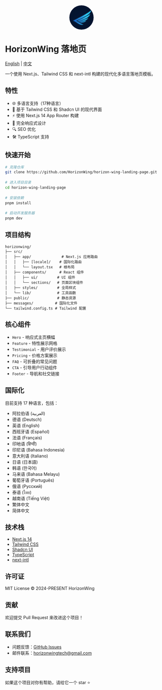 <p align="center">
  <img src="public/logo.png" alt="HorizonWing Logo" width="80" height="80" style="border-radius: 50%;" />
</p>

# HorizonWing 落地页

[English](./README.md) | [中文](./README.zh.md)

一个使用 Next.js、Tailwind CSS 和 next-intl 构建的现代化多语言落地页模板。

## 特性

- 🌐 多语言支持（17种语言）
- 🎨 基于 Tailwind CSS 和 Shadcn UI 的现代界面
- ⚡ 使用 Next.js 14 App Router 构建
- 📱 完全响应式设计
- 🔍 SEO 优化
- 🛠 TypeScript 支持

## 快速开始

```bash
# 克隆仓库
git clone https://github.com/HorizonWing/horizon-wing-landing-page.git

# 进入项目目录
cd horizon-wing-landing-page

# 安装依赖
pnpm install

# 启动开发服务器
pnpm dev
```

## 项目结构

```shell
horizonwing/
├── src/
│   ├── app/              # Next.js 应用路由
│   │   ├── [locale]/    # 国际化路由
│   │   └── layout.tsx   # 根布局
│   ├── components/      # React 组件
│   │   ├── ui/         # UI 组件
│   │   └── sections/   # 页面区块组件
│   ├── styles/         # 全局样式
│   └── lib/            # 工具函数
├── public/             # 静态资源
├── messages/          # 国际化文件
└── tailwind.config.ts # Tailwind 配置
```

## 核心组件

- `Hero` - 响应式主页横幅
- `Feature` - 特性展示网格
- `Testimonial` - 用户评价展示
- `Pricing` - 价格方案展示
- `FAQ` - 可折叠的常见问题
- `CTA` - 引导用户行动组件
- `Footer` - 导航和社交链接

## 国际化

目前支持 17 种语言，包括：
- 阿拉伯语 (العربية)
- 德语 (Deutsch)
- 英语 (English)
- 西班牙语 (Español)
- 法语 (Français)
- 印地语 (हिन्दी)
- 印尼语 (Bahasa Indonesia)
- 意大利语 (Italiano)
- 日语 (日本語)
- 韩语 (한국어)
- 马来语 (Bahasa Melayu)
- 葡萄牙语 (Português)
- 俄语 (Русский)
- 泰语 (ไทย)
- 越南语 (Tiếng Việt)
- 繁体中文
- 简体中文

## 技术栈

- [Next.js 14](https://nextjs.org/)
- [Tailwind CSS](https://tailwindcss.com/)
- [Shadcn UI](https://ui.shadcn.com/)
- [TypeScript](https://www.typescriptlang.org/)
- [next-intl](https://next-intl-docs.vercel.app/)

## 许可证

MIT License © 2024-PRESENT HorizonWing

## 贡献

欢迎提交 Pull Request 来改进这个项目！

## 联系我们

- 问题反馈：[GitHub Issues](https://github.com/HorizonWing/horizon-wing-landing-page/issues)
- 邮件联系：horizonwingtech@gmail.com

## 支持项目

如果这个项目对你有帮助，请给它一个 star ⭐️